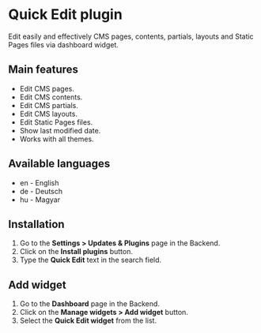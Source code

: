 # Quick Edit plugin
Edit easily and effectively CMS pages, contents, partials, layouts and Static Pages files via dashboard widget.

## Main features
* Edit CMS pages.
* Edit CMS contents.
* Edit CMS partials.
* Edit CMS layouts.
* Edit Static Pages files.
* Show last modified date.
* Works with all themes.

## Available languages
* en - English
* de - Deutsch
* hu - Magyar

## Installation
1. Go to the __Settings > Updates & Plugins__ page in the Backend.
1. Click on the __Install plugins__ button.
1. Type the __Quick Edit__ text in the search field.

## Add widget
1. Go to the __Dashboard__ page in the Backend.
1. Click on the __Manage widgets > Add widget__ button.
1. Select the __Quick Edit widget__ from the list.
